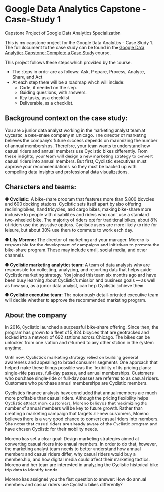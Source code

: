 # Google Data Analytics Capstone - Case-Study 1 
 Capstone Project of Google Data Analytics Specialization

 This is my capstone project for the Google Data Analytics - Case Study 1. The full document to the case study can be found in the [Google Data Analytics Capstone: Complete a Case Study](https://www.coursera.org/learn/google-data-analytics-capstone) course.

This project follows these steps which provided by the course.

* The steps in order are as follows: Ask, Prepare, Process, Analyse, Share, and Act
* At each step there will be a roadmap which will include:
  * Code, if needed on the step.
  * Guiding questions, with answers.
  * Key tasks, as a checklist.
  * Deliverable, as a checklist.



## Background context on the case study:
You are a junior data analyst working in the marketing analyst team at Cyclistic, a bike-share company in Chicago. The director of marketing believes the company’s future success depends on maximizing the number of annual memberships. Therefore, your team wants to understand how casual riders and annual members use Cyclistic bikes differently. From these insights, your team will design a new marketing strategy to convert casual riders into annual members. But first, Cyclistic executives must approve your recommendations, so they must be backed up with compelling data insights and professional data visualizations.

## Characters and teams:
**● Cyclistic:** A bike-share program that features more than 5,800 bicycles and 600 docking stations. Cyclistic sets itself apart by also offering reclining bikes, hand tricycles, and cargo bikes, making bike-share more inclusive to people with disabilities and riders who can’t use a standard two-wheeled bike. The majority of riders opt for traditional bikes; about 8% of riders use the assistive options. Cyclistic users are more likely to ride for leisure, but about 30% use them to commute to work each day.

**● Lily Moreno:** The director of marketing and your manager. Moreno is responsible for the development of campaigns and initiatives to promote the bike-share program. These may include email, social media, and other channels.

**● Cyclistic marketing analytics team:** A team of data analysts who are responsible for collecting, analyzing, and reporting data that helps guide Cyclistic marketing strategy. You joined this team six months ago and have been busy learning about Cyclistic’s mission and business goals — as well as how you, as a junior data analyst, can help Cyclistic achieve them.

**● Cyclistic executive team:** The notoriously detail-oriented executive team will decide whether to approve the recommended marketing program.

## About the company
In 2016, Cyclistic launched a successful bike-share offering. Since then, the program has grown to a fleet of 5,824 bicycles that are geotracked and locked into a network of 692 stations across Chicago. The bikes can be unlocked from one station and returned to any other station in the system anytime.

Until now, Cyclistic’s marketing strategy relied on building general awareness and appealing to broad consumer segments. One approach that helped make these things possible was the flexibility of its pricing plans: single-ride passes, full-day passes, and annual memberships. Customers who purchase single-ride or full-day passes are referred to as casual riders. Customers who purchase annual memberships are Cyclistic members. 

Cyclistic’s finance analysts have concluded that annual members are much more profitable than casual riders. Although the pricing flexibility helps Cyclistic attract more customers, Moreno believes that maximizing the number of annual members will be key to future growth. Rather than creating a marketing campaign that targets all-new customers, Moreno believes there is a very good chance to convert casual riders into members. She notes that casual riders are already aware of the Cyclistic program and have chosen Cyclistic for their mobility needs. 

Moreno has set a clear goal: Design marketing strategies aimed at converting casual riders into annual members. In order to do that, however, the marketing analyst team needs to better understand how annual members and casual riders differ, why casual riders would buy a membership, and how digital media could affect their marketing tactics. Moreno and her team are interested in analyzing the Cyclistic historical bike trip data to identify trends

Moreno has assigned you the first question to answer: How do annual members and casual riders use Cyclistic bikes differently?



